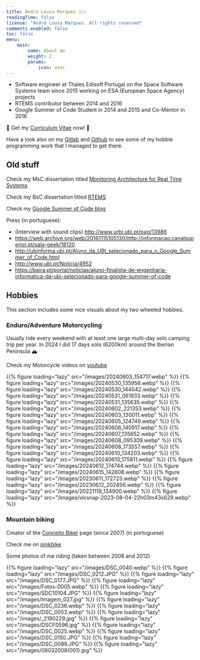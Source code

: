 ```yaml
---
title: André Lousa Marques 🇵🇹 
readingTime: false
license: "André Lousa Marques. All rights reserved"
comments.enabled: false
toc: false
menu:
    main:
        name: About me
        weight: 2
        params:
            icon: user
---
```


- Software engineer at Thales Edisoft Portugal on the Space Software Systems team since 2015 working on ESA (European Space Agency) projects
- RTEMS contributor between 2014 and 2016
- Google Summer of Code Student in 2014 and 2015 and Co-Mentor in 2016

📄 Get my [Curriculum Vitae](/docs/andre_lousa_marques.pdf) now! 📄

Have a look also on my [Gitlab](https://gitlab.com/gzhsuol) and [Github](https://github.com/asuol) to see some of my hobbie programming work that I managed to get there.

## Old stuff

Check my MsC dissertation titled [Monitoring Architecture for Real Time Systems](/docs/msc_andre_lousa.pdf)

Check my BsC dissertation titled [RTEMS](/docs/bsc_andre_lousa.pdf)

Check my [Google Summer of Code blog](https://asuolgsoc2014.wordpress.com/)

Press (in portuguese):

- (Interview with sound clips) http://www.urbi.ubi.pt/pag/13986
- https://web.archive.org/web/20161115105130/http://informacao.canalsuperior.pt/sala-geek/18120
- http://ubinforma.ubi.pt/Aluno_da_UBI_selecionado_para_o_Google_Summer_of_Code.html
- http://www.ubi.pt/Noticia/4952
- https://beira.pt/portal/noticias/aluno-finalista-de-engenharia-informatica-da-ubi-selecionado-para-google-summer-of-code

## Hobbies

This section includes some nice visuals about my two wheeled hobbies.

### Enduro/Adventure Motorcycling

Usually ride every weekend with at least one large multi-day solo camping trip per year. In 2024 I did 17 days solo (6200km) around the Iberian Peninsula 🏔️ 

Check my Motorcycle videos on [youtube](https://www.youtube.com/@qptrail)

{{% figure loading="lazy" src="/images/20240603_154717.webp" %}}
{{% figure loading="lazy" src="/images/20240530_135956.webp" %}}
{{% figure loading="lazy" src="/images/20240530_144042.webp" %}}
{{% figure loading="lazy" src="/images/20240531_061833.webp" %}}
{{% figure loading="lazy" src="/images/20240531_135635.webp" %}}
{{% figure loading="lazy" src="/images/20240602_221353.webp" %}}
{{% figure loading="lazy" src="/images/20240603_130011.webp" %}}
{{% figure loading="lazy" src="/images/20240605_124749.webp" %}}
{{% figure loading="lazy" src="/images/20240606_140917.webp" %}}
{{% figure loading="lazy" src="/images/20240607_135652.webp" %}}
{{% figure loading="lazy" src="/images/20240608_095309.webp" %}}
{{% figure loading="lazy" src="/images/20240608_173557.webp" %}}
{{% figure loading="lazy" src="/images/20240610_134203.webp" %}}
{{% figure loading="lazy" src="/images/20240610_175811.webp" %}}
{{% figure loading="lazy" src="/images/20240612_174744.webp" %}}
{{% figure loading="lazy" src="/images/20240615_142608.webp" %}}
{{% figure loading="lazy" src="/images/20230611_172723.webp" %}}
{{% figure loading="lazy" src="/images/20230612_202456.webp" %}}
{{% figure loading="lazy" src="/images/20221119_134900.webp" %}}
{{% figure loading="lazy" src="/images/vlcsnap-2023-08-04-22h03m43s629.webp" %}}

### Mountain biking

Creator of the [Conceito Biker](http://conceitobiker.weebly.com/) page (since 2007) (in portuguese)

Check me on [pinkbike](https://www.pinkbike.com/u/andremarques)

Some photos of me riding (taken between 2008 and 2012)

{{% figure loading="lazy" src="/images/DSC_0040.webp" %}}
{{% figure loading="lazy" src="/images/DSC_0212.JPG" %}}
{{% figure loading="lazy" src="/images/DSC_0177.JPG" %}}
{{% figure loading="lazy" src="/images/Fotos-0005.webp" %}}
{{% figure loading="lazy" src="/images/SDC10104.JPG" %}}
{{% figure loading="lazy" src="/images/Imagem_027.jpg" %}}
{{% figure loading="lazy" src="/images/DSC_0236.webp" %}}
{{% figure loading="lazy" src="/images/DSC_0053.webp" %}}
{{% figure loading="lazy" src="/images/_2190229.jpg" %}}
{{% figure loading="lazy" src="/images/DSCF0596.jpg" %}}
{{% figure loading="lazy" src="/images/DSC_0025.webp" %}}
{{% figure loading="lazy" src="/images/DSC_0150.JPG" %}}
{{% figure loading="lazy" src="/images/DSC_0089.JPG" %}}
{{% figure loading="lazy" src="/images/08032008(001).jpg" %}}
